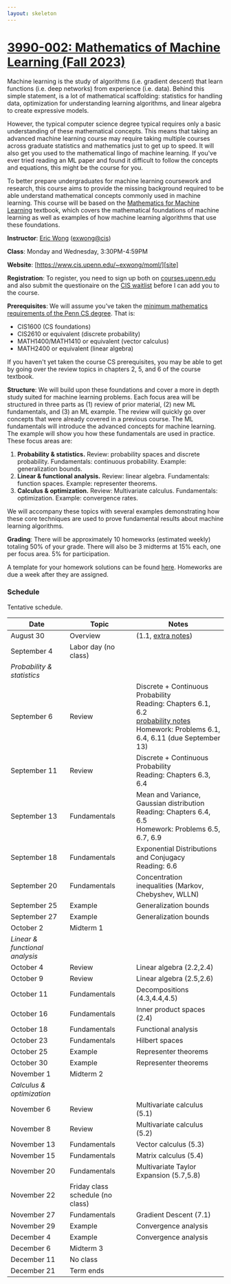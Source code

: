 ```yaml
---
layout: skeleton
---
```

[site]: https://www.cis.upenn.edu/~exwong/moml/

# [3990-002: Mathematics of Machine Learning (Fall 2023)][site]

Machine learning is the study of algorithms (i.e. gradient descent) that learn functions (i.e. deep networks) from experience (i.e. data). 
Behind this simple statement, is a lot of mathematical scaffolding: statistics for handling data, optimization for understanding learning algorithms, and linear algebra to create expressive models. 

However, the typical computer science degree typical requires only a basic understanding of these mathematical concepts. This means that taking an advanced machine learning course may require taking multiple courses across graduate statistics and mathematics just to get up to speed. It will also get you used to the mathematical lingo of machine learning. If you've ever tried reading an ML paper and found it difficult to follow the concepts and equations, this might be the course for you. 

To better prepare undergraduates for machine learning coursework and research, this course aims to provide the missing background required to be able understand mathematical concepts commonly used in machine learning. This course will be based on the [Mathematics for Machine Learning](https://mml-book.github.io/) textbook, which covers the mathematical foundations of machine learning as well as examples of how machine learning algorithms that use these foundations. 

**Instructor**: [Eric Wong](https://www.cis.upenn.edu/~exwong) ([exwong@cis](mailto:exwong@cis.upenn.edu))

**Class**: Monday and Wednesday, 3:30PM-4:59PM

**Website**: [https://www.cis.upenn.edu/~exwong/moml/][site]

**Registration**: To register, you need to sign up both on [courses.upenn.edu](https://courses.upenn.edu/) and also submit the questionaire on the [CIS waitlist](https://advising.cis.upenn.edu/waitlist/) before I can add you to the course. 

**Prerequisites**: We will assume you've taken the [minimum mathematics requirements of the Penn CS degree](https://catalog.upenn.edu/undergraduate/programs/computer-science-bse/). That is: 
+ CIS1600 (CS foundations)
+ CIS2610 or equivalent (discrete probability)
+ MATH1400/MATH1410 or equivalent (vector calculus)
+ MATH2400 or equivalent (linear algebra)

If you haven't yet taken the course CS prerequisites, you may be able to get by going over the review topics in chapters 2, 5, and 6 of the course textbook. 

**Structure**: We will build upon these foundations and cover a more in depth study suited for machine learning problems. Each focus area will be structured in three parts as (1) review of prior material, (2) new ML fundamentals, and (3) an ML example. The review will quickly go over concepts that were already covered in a previous course. The ML fundamentals will introduce the advanced concepts for machine learning. The example will show you how these fundamentals are used in practice. These focus areas are: 

1. **Probability & statistics.** Review: probability spaces and discrete probability. Fundamentals: continuous probability. Example: generalization bounds. 
2. **Linear & functional analysis.** Review: linear algebra. Fundamentals: function spaces. Example: representer theorems. 
3. **Calculus & optimization.** Review: Multivariate calculus. Fundamentals: optimization. Example: convergence rates. 

We will accompany these topics with several examples demonstrating how these core techniques are used to prove fundamental results about machine learning algorithms. 

**Grading**: There will be approximately 10 homeworks (estimated weekly) totaling 50% of your grade. There will also be 3 midterms at 15% each, one per focus area. 5% for participation. 

A template for your homework solutions can be found [here](https://www.overleaf.com/read/jpxqtspbpqdk). Homeworks are due a week after they are assigned. 

### Schedule

Tentative schedule. 

| Date | Topic | Notes |
|---|---|---|
| August 30 | Overview | (1.1, [extra notes](https://www.cis.upenn.edu/~exwong/assets/moml/overview.pdf)) |
| September 4 | Labor day (no class) ||
| *Probability & statistics* |||
| September 6 | Review | Discrete + Continuous Probability <br>Reading: Chapters 6.1, 6.2 <br>[probability notes](https://www.cis.upenn.edu/~exwong/assets/moml/probability.pdf) <br>Homework: Problems 6.1, 6.4, 6.11 (due September 13)|
| September 11 | Review |  Discrete + Continuous Probability <br>Reading: Chapters 6.3, 6.4 |
| September 13 | Fundamentals | Mean and Variance, Gaussian distribution <br>Reading: Chapters 6.4, 6.5 <br>Homework: Problems 6.5, 6.7, 6.9 |
| September 18 | Fundamentals | Exponential Distributions and Conjugacy <br>Reading: 6.6 |
| September 20 | Fundamentals | Concentration inequalities (Markov, Chebyshev, WLLN) |
| September 25 | Example | Generalization bounds |
| September 27 | Example | Generalization bounds |
| October 2 | Midterm 1 || 
| *Linear & functional analysis* |||
| October 4 | Review | Linear algebra  (2.2,2.4)|
| October 9 | Review | Linear algebra (2.5,2.6)|
| October 11 | Fundamentals | Decompositions (4.3,4.4,4.5)|
| October 16 | Fundamentals | Inner product spaces (2.4) |
| October 18 | Fundamentals | Functional analysis|
| October 23 | Fundamentals | Hilbert spaces |
| October 25 | Example | Representer theorems |
| October 30 | Example | Representer theorems |
| November 1 | Midterm 2 ||
| *Calculus & optimization* |||
| November 6 | Review | Multivariate calculus (5.1)|
| November 8 | Review | Multivariate calculus (5.2)|
| November 13 | Fundamentals | Vector calculus (5.3)|
| November 15 | Fundamentals | Matrix calculus (5.4)|
| November 20 | Fundamentals | Multivariate Taylor Expansion (5.7,5.8) |
| November 22 | Friday class schedule (no class) ||
| November 27 | Fundamentals | Gradient Descent (7.1)|
| November 29 | Example | Convergence analysis |
| December 4 | Example | Convergence analysis |
| December 6 | Midterm 3 ||
| December 11 | No class ||
| December 21 | Term ends ||
